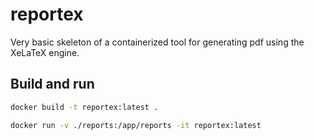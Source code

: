 # reportex

Very basic skeleton of a containerized tool for generating pdf using the XeLaTeX engine.

## Build and run

```bash
docker build -t reportex:latest .

docker run -v ./reports:/app/reports -it reportex:latest
```